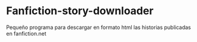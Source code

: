 # Fanfiction-story-downloader
Pequeño programa para descargar en formato html las historias publicadas en fanfiction.net
